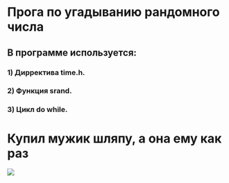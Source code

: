 # Прога по угадыванию рандомного числа
## В программе используется:
### 1) Дирректива time.h.
### 2) Функция srand.
### 3) Цикл do while.
# Купил мужик шляпу, а она ему как раз
![](https://i.playground.ru/p/8Py3HjcfjKmkbFYlGVgFgw.jpeg)

